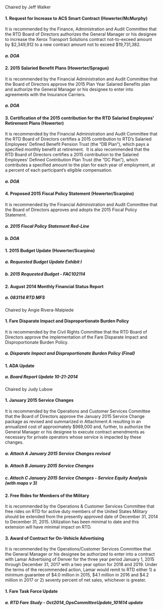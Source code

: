 Chaired by Jeff Walker

#### 1. Request for Increase to ACS Smart Contract (Howerter/McMurphy)

It is recommended by the Finance, Administration and Audit Committee that the RTD Board of Directors authorizes the General Manager or his designee to increase the Xerox Transport Solutions contract not-to-exceed amount by $2,349,912 to a new contract amount not to exceed $19,731,382.

##### a. DOA

#### 2. 2015 Salaried Benefit Plans (Howerter/Sprague)

It is recommended by the Financial Administration and Audit Committee that the Board of Directors approve the 2015 Plan Year Salaried Benefits plan and authorize the General Manager or his designee to enter into agreements with the Insurance Carriers.

##### a. DOA

#### 3. Certification of the 2015 contribution for the RTD Salaried Employees' Retirement Plans (Howerter)

It is recommended by the Financial Administration and Audit Committee that the RTD Board of Directors certifies a 2015 contribution to RTD’s Salaried Employees’ Defined Benefit Pension Trust (the “DB Plan”), which pays a specified monthly benefit at retirement.  It is also recommended that the RTD Board of Directors certifies a 2015 contribution to the Salaried Employees’ Defined Contribution Plan Trust (the “DC Plan”), which contributes a specified amount to the plan for each year of employment, at a percent of each participant’s eligible compensation.

##### a. DOA

#### 4. Proposed 2015 Fiscal Policy Statement (Howerter/Scarpino)

It is recommended by the Financial Administration and Audit Committee that the Board of Directors approves and adopts the 2015 Fiscal Policy Statement.

##### a. 2015 Fiscal Policy Statement Red-Line

##### b. DOA

#### 1. 2015 Budget Update (Howerter/Scarpino)

##### a. Requested Budget Update Exhibit I

##### b. 2015 Requested Budget - FAC102114

#### 2. August 2014 Monthly Financial Status Report

##### a. 083114 RTD MFS

Chaired by Angie Rivera-Malpiede

#### 1. Fare Disparate Impact and Disproportionate Burden Policy

It is recommended by the Civil Rights Committee that the RTD Board of Directors approve the implementation of the Fare Disparate Impact and Disproportionate Burden Policy.

##### a. Disparate Impact and Disproportionate Burden Policy (Final)

#### 1. ADA Update

##### a. Board Report Update 10-21-2014

Chaired by Judy Lubow

#### 1. January 2015 Service Changes

It is recommended by the Operations and Customer Services Committee that the Board of Directors approve the January 2015 Service Change package as revised and summarized in Attachment A resulting in an annualized cost of approximately $969,000 and, further, to authorize the General Manager or his designee to execute contract amendments as necessary for private operators whose service is impacted by these changes.

##### a. Attach A January 2015 Service Changes revised

##### b. Attach B January 2015 Service Changes

##### c. Attach C January 2015 Service Changes - Service Equity Analysis (with maps v 3)

#### 2. Free Rides for Members of the Military

It is recommended by the Operations & Customer Services Committee that free rides on RTD for active duty members of the United States Military should be extended from the presently approved date of December 31, 2014 to December 31, 2015. Utilization has been minimal to date and this extension will have minimal impact on RTD.

#### 3. Award of Contract for On-Vehicle Advertising

It is recommended by the Operations/Customer Services Committee that the General Manager or his designee be authorized to enter into a contract with Lamar Advertising of Denver for the three year period January 1, 2015 through December 31, 2017 with a two year option for 2018 and 2019. Under the terms of the recommended action, Lamar would remit to RTD either 1) a minimum guarantee of $4.0 million in 2015, $4.1 million in 2016 and $4.2 million in 2017 or 2) seventy percent of net sales, whichever is greater.

#### 1. Fare Task Force Update

##### a. RTD Fare Study - Oct2014_OpsCommitteeUpdate_101614 update
